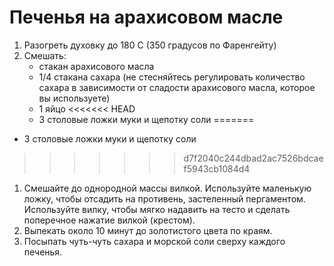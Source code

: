# Печенья на арахисовом масле

1. Разогреть духовку до  180 С (350 градусов по Фаренгейту)
1. Смешать:
   * стакан арахисового масла
   * 1/4 стакана сахара (не стесняйтесь регулировать количество сахара в зависимости от сладости арахисового масла, которое вы используете)
   * 1 яйцо
<<<<<<< HEAD
   * 3 столовые ложки муки и щепотку соли
=======
  * 3 столовые ложки муки и щепотку соли
>>>>>>> d7f2040c244dbad2ac7526bdcaef5943cb1084d4
1. Смешайте до однородной массы вилкой. Используйте маленькую ложку, чтобы отсадить на противень, застеленный пергаментом. Используйте вилку, чтобы мягко надавить на тесто и сделать поперечное нажатие вилкой (крестом).
1. Выпекать около 10 минут до золотистого цвета по краям.
1. Посыпать чуть-чуть сахара и морской соли сверху каждого печенья.
